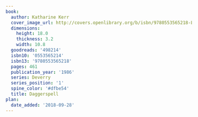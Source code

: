 ```yaml
---
book:
  author: Katharine Kerr
  cover_image_url: http://covers.openlibrary.org/b/isbn/9780553565218-L.jpg
  dimensions:
    height: 18.0
    thickness: 3.2
    width: 10.8
  goodreads: '498214'
  isbn10: '0553565214'
  isbn13: '9780553565218'
  pages: 461
  publication_year: '1986'
  series: Deverry
  series_position: '1'
  spine_color: '#dfbe54'
  title: Daggerspell
plan:
  date_added: '2018-09-28'
---
```

